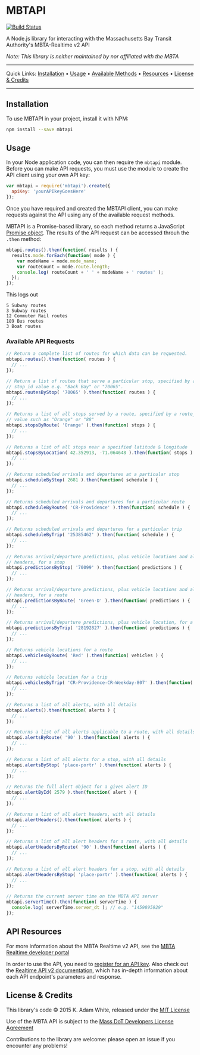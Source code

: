 # MBTAPI

[![Build Status](https://travis-ci.org/kadamwhite/mbtapi.svg)](https://travis-ci.org/kadamwhite/mbtapi)

A Node.js library for interacting with the Massachusetts Bay Transit Authority's MBTA-Realtime v2 API

*Note: This library is neither maintained by nor affiliated with the MBTA*

-------------

Quick Links: [Installation](https://github.com/kadamwhite/mbtapi#installation) &bull; [Usage](https://github.com/kadamwhite/mbtapi#usage) &bull; [Available Methods](https://github.com/kadamwhite/mbtapi#available-api-requests) &bull; [Resources](https://github.com/kadamwhite/mbtapi#api-resources) &bull; [License & Credits](https://github.com/kadamwhite/mbtapi#license--credits)

-------------

## Installation

To use MBTAPI in your project, install it with NPM:
```bash
npm install --save mbtapi
```

## Usage

In your Node application code, you can then require the `mbtapi` module. Before you can make API requests, you must use the module to create the API client using your own API key:
```js
var mbtapi = require('mbtapi').create({
  apiKey: 'yourAPIkeyGoesHere'
});
```
Once you have required and created the MBTAPI client, you can make requests against the API using any of the available request methods.

MBTAPI is a Promise-based library, so each method returns a JavaScript [Promise object](https://www.promisejs.org/). The results of the API request can be accessed throuh the `.then` method:
```js
mbtapi.routes().then(function( results ) {
  results.mode.forEach(function( mode ) {
    var modeName = mode.mode_name;
    var routeCount = mode.route.length;
    console.log( routeCount + ' ' + modeName + ' routes' );
  });
});
```
This logs out
```
5 Subway routes
3 Subway routes
12 Commuter Rail routes
189 Bus routes
3 Boat routes
```

### Available API Requests

```js
// Return a complete list of routes for which data can be requested.
mbtapi.routes().then(function( routes ) {
  // ...
});

// Return a list of routes that serve a particular stop, specified by a
// stop_id value e.g. "Back Bay" or "70065".
mbtapi.routesByStop( '70065' ).then(function( routes ) {
  // ...
});

// Returns a list of all stops served by a route, specified by a route_id
// value such as "Orange" or "88"
mbtapi.stopsByRoute( 'Orange' ).then(function( stops ) {
  // ...
});

// Returns a list of all stops near a specified latitude & longitude
mbtapi.stopsByLocation( 42.352913, -71.064648 ).then(function( stops ) {
  // ...
});

// Returns scheduled arrivals and departures at a particular stop
mbtapi.scheduleByStop( 2681 ).then(function( schedule ) {
  // ...
});

// Returns scheduled arrivals and departures for a particular route
mbtapi.scheduleByRoute( 'CR-Providence' ).then(function( schedule ) {
  // ...
});

// Returns scheduled arrivals and departures for a particular trip
mbtapi.scheduleByTrip( '25385462' ).then(function( schedule ) {
  // ...
});

// Returns arrival/departure predictions, plus vehicle locations and alert
// headers, for a stop
mbtapi.predictionsByStop( '70099' ).then(function( predictions ) {
  // ...
});

// Returns arrival/departure predictions, plus vehicle locations and alert
// headers, for a route
mbtapi.predictionsByRoute( 'Green-D' ).then(function( predictions ) {
  // ...
});

// Returns arrival/departure predictions, plus vehicle location, for a trip
mbtapi.predictionsByTrip( '28192827' ).then(function( predictions ) {
  // ...
});

// Returns vehicle locations for a route
mbtapi.vehiclesByRoute( 'Red' ).then(function( vehicles ) {
  // ...
});

// Returns vehicle location for a trip
mbtapi.vehiclesByTrip( 'CR-Providence-CR-Weekday-807' ).then(function( vehicles ) {
  // ...
});

// Returns a list of all alerts, with all details
mbtapi.alerts().then(function( alerts ) {
  // ...
});

// Returns a list of all alerts applicable to a route, with all details
mbtapi.alertsByRoute( '90' ).then(function( alerts ) {
  // ...
});

// Returns a list of all alerts for a stop, with all details
mbtapi.alertsByStop( 'place-portr' ).then(function( alerts ) {
  // ...
});

// Returns the full alert object for a given alert ID
mbtapi.alertById( 2579 ).then(function( alert ) {
  // ...
});

// Returns a list of all alert headers, with all details
mbtapi.alertHeaders().then(function( alerts ) {
  // ...
});

// Returns a list of all alert headers for a route, with all details
mbtapi.alertHeadersByRoute( '90' ).then(function( alerts ) {
  // ...
});

// Returns a list of all alert headers for a stop, with all details
mbtapi.alertHeadersByStop( 'place-portr' ).then(function( alerts ) {
  // ...
});

// Returns the current server time on the MBTA API server
mbtapi.serverTime().then(function( serverTime ) {
  console.log( serverTime.server_dt ); // e.g. "1459895929"
});
```

## API Resources

For more information about the MBTA Realtime v2 API, see the [MBTA Realtime developer portal](http://realtime.mbta.com/portal)

In order to use the API, you need to [register for an API key](http://realtime.mbta.com/Portal/Account/Register). Also check out the [Realtime API v2 documentation](http://realtime.mbta.com/Portal/Home/Documents), which has in-depth information about each API endpoint's parameters and response.

## License & Credits

This library's code &copy; 2015 K. Adam White, released under the [MIT License](LICENSE)

Use of the MBTA API is subject to the [Mass DoT Developers License Agreement](http://www.massdot.state.ma.us/Portals/0/docs/developers/develop_license_agree.pdf)

Contributions to the library are welcome: please open an issue if you encounter any problems!
